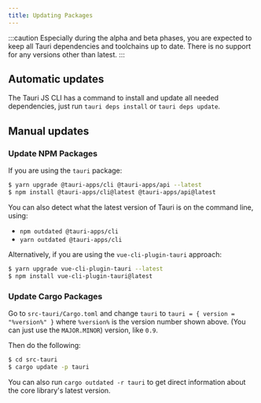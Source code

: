 ```yaml
---
title: Updating Packages
---
```


:::caution
Especially during the alpha and beta phases, you are expected to keep all Tauri dependencies and toolchains up to date. There is no support for any versions other than latest.
:::

## Automatic updates

The Tauri JS CLI has a command to install and update all needed dependencies, just run `tauri deps install` or `tauri deps update`.

## Manual updates

### Update NPM Packages

If you are using the `tauri` package:

```bash
$ yarn upgrade @tauri-apps/cli @tauri-apps/api --latest
$ npm install @tauri-apps/cli@latest @tauri-apps/api@latest
```

You can also detect what the latest version of Tauri is on the command line, using:

- `npm outdated @tauri-apps/cli`
- `yarn outdated @tauri-apps/cli`

Alternatively, if you are using the `vue-cli-plugin-tauri` approach:

```bash
$ yarn upgrade vue-cli-plugin-tauri --latest
$ npm install vue-cli-plugin-tauri@latest
```

### Update Cargo Packages

Go to `src-tauri/Cargo.toml` and change `tauri` to
`tauri = { version = "%version%" }` where `%version%` is the version number shown above. (You can just use the `MAJOR.MINOR`) version, like `0.9`.

Then do the following:

```bash
$ cd src-tauri
$ cargo update -p tauri
```

You can also run `cargo outdated -r tauri` to get direct information about the core library's latest version.
